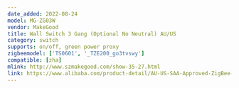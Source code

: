 ```yaml
---
date_added: 2022-08-24
model: MG-ZG03W
vendor: MakeGood
title: Wall Switch 3 Gang (Optional No Neutral) AU/US
category: switch
supports: on/off, green power proxy
zigbeemodel: ['TS0601', '_TZE200_go3tvswy']
compatible: [zha]
mlink: http://www.szmakegood.com/show-35-27.html
link: https://www.alibaba.com/product-detail/AU-US-SAA-Approved-ZigBee-Switch_1600180290577.html
---
```

